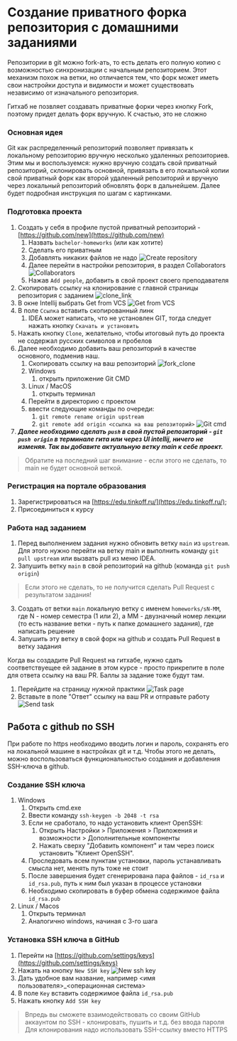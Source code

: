 # Создание приватного форка репозитория с домашними заданиями

Репозитории в git можно fork-ать, то есть делать его полную копию с возможностью синхронизации с начальным репозиторием. 
Этот механизм похож на ветки, но отличается тем, что форк может иметь свои настройки доступа и видимости и может существовать независимо от изначального репозитория.

Гитхаб не позвляет создавать приватные форки через кнопку Fork, поэтому придет делать форк вручную. К счастью, это не сложно

### Основная идея

Git как распределенный репозиторий позволяет привязать к локальному репозиторию вручную несколько удаленных репозиториев. 
Этим мы и воспользуемся: нужно вручную создать свой приватный репозиторий, 
склонировать основной, 
привязать в его локальной копии свой приватный форк как второй удаленный репозиторий 
и вручную через локальный репозиторий обновлять форк в дальнейшем. 
Далее будет подробная инструкция по шагам с картинками. 

### Подготовка проекта

1. Создать у себя в профиле пустой приватный репозиторий - [https://github.com/new](https://github.com/new)
   1. Назвать `bachelor-homeworks` (или как хотите)
   2. Сделать его приватным
   3. Добавлять никаких файлов не надо
   ![Create repository](images/create_repository.png "create repository")
   4. Далее перейти в настройки репозитория, в раздел Collaborators
   ![Collaborators](images/collaborators.png "collaborators")
   5. Нажав `Add people`, добавить в свой проект своего преподавателя
2. Скопировать ссылку на клонирование с главной страницы репозитория с заданием
   ![clone_link](images/clone_link.png "clone link")
3. В окне Intellij выбрать Get from VCS
   ![Get from VCS](images/get_from_vcs.png "Get from vcs")
4. В поле `Ссылка` вставить скопированный линк
   1. IDEA может написать, что не установлен GIT, тогда следует нажать кнопку `Скачать и установить`
5. Нажать кнопку `Clone`, желательно, чтобы итоговый путь до проекта не содержал русских символов и пробелов
6. Далее необходимо добавить ваш репозиторий в качестве основного, подменив наш.
   1. Скопировать ссылку на ваш репозиторий
   ![fork_clone](images/fork_link.png "Link to fork")
   1. Windows 
      1. открыть приложение Git CMD
   2. Linux / MacOS
      1. открыть терминал
   3. Перейти в директорию с проектом
   4. ввести следующие команды по очереди:
      1. `git remote rename origin upstream`
      2. `git remote add origin <ссылка на ваш репозиторий>`
   ![Git cmd](images/git_cmd.png "Git cmd")
7. ***Далее необходимо сделать `push` в свой пустой репозиторий - `git push origin` в терминале гита или через UI intellij, ничего не изменяя. Так вы добавите актуальную ветку main к себе проект.***

> Обратите на последний шаг внимание - если этого не сделать, то main не будет основной веткой.

### Регистрация на портале образования

1. Зарегистрироваться на [https://edu.tinkoff.ru/](https://edu.tinkoff.ru/);
2. Присоединиться к курсу

### Работа над заданием
1. Перед выполнением задания нужно обновить ветку `main` из `upstream`. Для этого нужно перейти на ветку main и выполнить команду `git pull upstream` или вызвать pull из меню IDEA.
2. Запушить ветку `main` в свой репозиторий на github (команда `git push origin`)
> Если этого не сделать, то не получится сделать Pull Request с результатом задания!
3. Создать от ветки `main` локальную ветку с именем `homeworks/sN-MM`, где N - номер семестра (1 или 2), а MM - двузначный номер лекции (то есть название ветки - путь к папке домашнего задания), где написать решение
4. Запушить эту ветку в свой форк на github и создать Pull Request в ветку задания
 
Когда вы создадите Pull Request на гитхабе, нужно сдать соответствуещее ей задание в этом курсе - просто прикрепите в поле для ответа ссылку на ваш PR. Баллы за задание тоже будут там.
1. Перейдите на страницу нужной практики
![Task page](images/task_page.jpeg)
2. Вставьте в поле "Ответ" ссылку на ваш PR и отправьте работу
![Send task](images/pull_request_link.jpeg)

## Работа с github по SSH

При работе по https необходимо вводить логин и пароль, сохранять его на локальной машине в настройках git и т.д. 
Чтобы этого не делать, можно воспользоваться функциональностью создания и добавления SSH-ключа в github.

### Создание SSH ключа

1. Windows
   1. Открыть cmd.exe
   2. Ввести команду `ssh-keygen -b 2048 -t rsa`
   3. Если не сработало, то надо установить клиент OpenSSH:
      1. Открыть Настройки > Приложения > Приложения и возможности > Дополнительные компоненты
      2. Нажать сверху "Добавить компонент" и там через поиск установить "Клиент OpenSSH".
   4. Проследовать всем пунктам установки, пароль устанавливать смысла нет, менять путь тоже не стоит
   5. После завершения будет сгенерирована пара файлов - `id_rsa` и `id_rsa.pub`, путь к ним был указан в процессе установки
   6. Необходимо скопировать в буфер обмена содержимое файла `id_rsa.pub`
2. Linux / Macos
   1. Открыть терминал
   2. Аналогично windows, начиная с 3-го шага

### Установка SSH ключа в GitHub

1. Перейти на [https://github.com/settings/keys](https://github.com/settings/keys)
2. Нажать на кнопку `New SSH key`
   ![New ssh key](images/new_ssh_key.png "new ssh key")
3. Дать удобное вам название, например <имя пользователя>_<операционная система>
4. В поле `Key` вставить содержимое файла `id_rsa.pub`
5. Нажать кнопку `Add SSH key`

> Впредь вы сможете взаимодействовать со своим GitHub аккаунтом по SSH - клонировать, пушить и т.д. без ввода пароля
> Для клонирования надо использовать SSH-ссылку вместо HTTPS